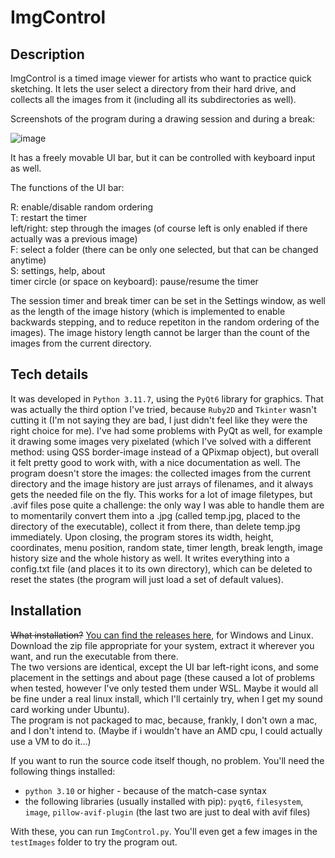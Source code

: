 # ImgControl

## Description
ImgControl is a timed image viewer for artists who want to practice quick sketching.
It lets the user select a directory from their hard drive, and collects all the images from it (including all its subdirectories as well).

Screenshots of the program during a drawing session and during a break:

![image](https://github.com/SilverCrimson/imgcontrol/assets/67794509/d79452ce-094a-4364-8333-dafbf9929c38)

It has a freely movable UI bar, but it can be controlled with keyboard input as well.

The functions of the UI bar:

R: enable/disable random ordering  
T: restart the timer  
left/right: step through the images (of course left is only enabled if there actually was a previous image)  
F: select a folder (there can be only one selected, but that can be changed anytime)  
S: settings, help, about  
timer circle (or space on keyboard): pause/resume the timer

The session timer and break timer can be set in the Settings window, as well as the length of the image history (which is implemented to enable backwards stepping, and to reduce repetiton in the random ordering of the images). The image history length cannot be larger than the count of the images from the current directory.


## Tech details
It was developed in `Python 3.11.7`, using the `PyQt6` library for graphics. That was actually the third option I've tried, because `Ruby2D` and `Tkinter` wasn't cutting it (I'm not saying they are bad, I just didn't feel like they were the right choice for me). I've had some problems with PyQt as well, for example it drawing some images very pixelated (which I've solved with a different method: using QSS border-image instead of a QPixmap object), but overall it felt pretty good to work with, with a nice documentation as well.
The program doesn't store the images: the collected images from the current directory and the image history are just arrays of filenames, and it always gets the needed file on the fly. This works for a lot of image filetypes, but .avif files pose quite a challenge: the only way I was able to handle them are to momentarily convert them into a .jpg (called temp.jpg, placed to the directory of the executable), collect it from there, than delete temp.jpg immediately.
Upon closing, the program stores its width, height, coordinates, menu position, random state, timer length, break length, image history size and the whole history as well. It writes everything into a config.txt file (and places it to its own directory), which can be deleted to reset the states (the program will just load a set of default values).


## Installation
~~What installation?~~ [You can find the releases here](https://github.com/MetallicCrimson/imgcontrol/releases/tag/0.9), for Windows and Linux. Download the zip file appropriate for your system, extract it wherever you want, and run the executable from there.  
The two versions are identical, except the UI bar left-right icons, and some placement in the settings and about page (these caused a lot of problems when tested, however I've only tested them under WSL. Maybe it would all be fine under a real linux install, which I'll certainly try, when I get my sound card working under Ubuntu).  
The program is not packaged to mac, because, frankly, I don't own a mac, and I don't intend to. (Maybe if i wouldn't have an AMD cpu, I could actually use a VM to do it...)

If you want to run the source code itself though, no problem. You'll need the following things installed:
- `python 3.10` or higher - because of the match-case syntax
- the following libraries (usually installed with pip): `pyqt6`, `filesystem`, `image`, `pillow-avif-plugin` (the last two are just to deal with avif files)
  
With these, you can run `ImgControl.py`. You'll even get a few images in the `testImages` folder to try the program out.
